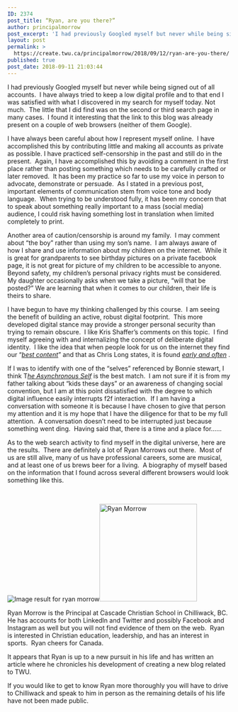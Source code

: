 ```yaml
---
ID: 2374
post_title: “Ryan, are you there?”
author: principalmorrow
post_excerpt: 'I had previously Googled myself but never while being signed out of all accounts.&nbsp; I have always tried to keep a low digital profile and to that end I was satisfied with what I discovered in my search for myself... <a href="https://create.twu.ca/principalmorrow/2018/09/12/ryan-are-you-there/">Continue Reading &rarr;</a>'
layout: post
permalink: >
  https://create.twu.ca/principalmorrow/2018/09/12/ryan-are-you-there/
published: true
post_date: 2018-09-11 21:03:44
---
```

I had previously Googled myself but never while being signed out of all accounts.  I have always tried to keep a low digital profile and to that end I was satisfied with what I discovered in my search for myself today. Not much.  The little that I did find was on the second or third search page in many cases.  I found it interesting that the link to this blog was already present on a couple of web browsers (neither of them Google).

I have always been careful about how I represent myself online.  I have accomplished this by contributing little and making all accounts as private as possible. I have practiced self-censorship in the past and still do in the present.  Again, I have accomplished this by avoiding a comment in the first place rather than posting something which needs to be carefully crafted or later removed.  It has been my practice so far to use my voice in person to advocate, demonstrate or persuade.  As I stated in a previous post, important elements of communication stem from voice tone and body language.  When trying to be understood fully, it has been my concern that to speak about something really important to a mass (social media) audience, I could risk having something lost in translation when limited completely to print.

Another area of caution/censorship is around my family.  I may comment about &#8220;the boy&#8221; rather than using my son&#8217;s name.  I am always aware of how I share and use information about my children on the internet.  While it is great for grandparents to see birthday pictures on a private facebook page, it is not great for picture of my children to be accessible to anyone.  Beyond safety, my children&#8217;s personal privacy rights must be considered.  My daughter occasionally asks when we take a picture, &#8220;will that be posted?&#8221; We are learning that when it comes to our children, their life is theirs to share.

I have begun to have my thinking challenged by this course.  I am seeing the benefit of building an active, robust digital footprint.  This more developed digital stance may provide a stronger personal security than trying to remain obscure.  I like Kris Shaffer&#8217;s comments on this topic.  I find myself agreeing with and internalizing the concept of deliberate digital identity.  I like the idea that when people look for us on the internet they find our &#8220;<a href="https://pushpullfork.com/digital-minimalism-being-deliberate-about-digital-identity/"><em>best content</em></a>&#8221; and that as Chris Long states, it is found <a href="https://pushpullfork.com/digital-minimalism-being-deliberate-about-digital-identity/"><em>early and often</em></a> .

If I was to identify with one of the &#8220;selves&#8221; referenced by Bonnie stewart, I think T<em><a href="http://theory.cribchronicles.com/2012/05/06/digital-identities-six-key-selves/">he Asynchronous Self</a> </em>is the best match.  I am not sure if it is from my father talking about &#8220;kids these days&#8221; or an awareness of changing social convention, but I am at this point dissatisfied with the degree to which digital influence easily interrupts f2f interaction.  If I am having a conversation with someone it is because I have chosen to give that person my attention and it is my hope that I have the diligence for that to be my full attention.  A conversation doesn&#8217;t need to be interrupted just because something went ding.  Having said that, there is a time and a place for&#8230;&#8230;

As to the web search activity to find myself in the digital universe, here are the results.  There are definitely a lot of Ryan Morrows out there.  Most of us are still alive, many of us have professional careers, some are musical, and at least one of us brews beer for a living.  A biography of myself based on the information that I found across several different browsers would look something like this.

&nbsp;

<img src="https://encrypted-tbn0.gstatic.com/images?q=tbn:ANd9GcSHRoax8AmLONi0hSRfLVefSy73FJzP7rH80yVumSfRIh1IW4xCjw" alt="Image result for ryan morrow" /><img class="alignleft" src="https://pbs.twimg.com/profile_images/2044502637/image_400x400.jpg" alt="Ryan Morrow" width="220" height="220" />

Ryan Morrow is the Principal at Cascade Christian School in Chilliwack, BC.  He has accounts for both LinkedIn and Twitter and possibly Facebook and Instagram as well but you will not find evidence of them on the web.  Ryan is interested in Christian education, leadership, and has an interest in sports.  Ryan cheers for Canada.

It appears that Ryan is up to a new pursuit in his life and has written an article where he chronicles his development of creating a new blog related to TWU.

If you would like to get to know Ryan more thoroughly you will have to drive to Chilliwack and speak to him in person as the remaining details of his life have not been made public.

&nbsp;

&nbsp;